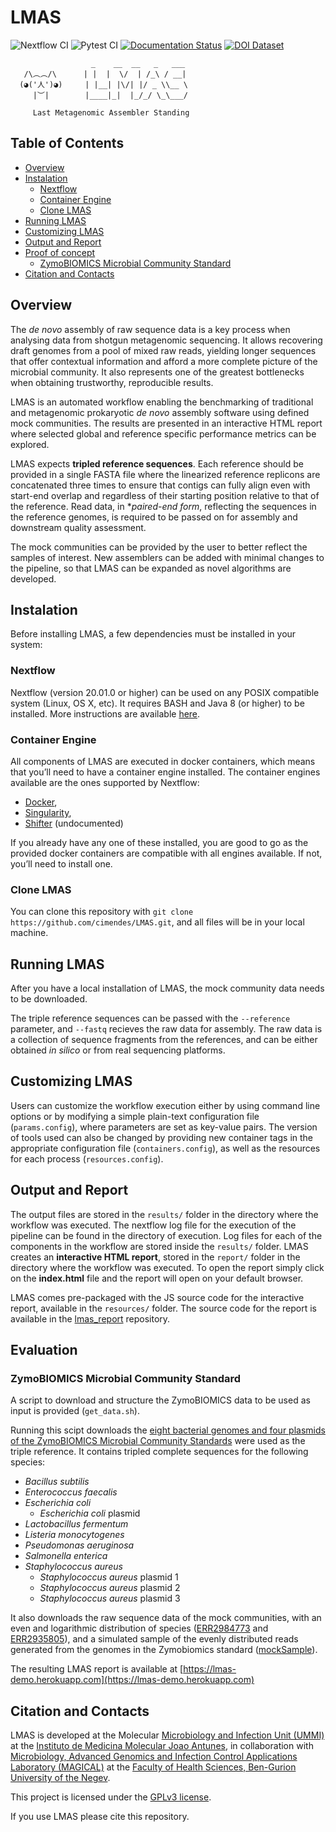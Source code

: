 # LMAS

![Nextflow CI](https://github.com/cimendes/LMAS/actions/workflows/ci_nextflow.yml/badge.svg)
![Pytest CI](https://github.com/cimendes/LMAS/actions/workflows/ci_templates.yml/badge.svg)
[![Documentation Status](https://readthedocs.org/projects/lmas/badge/?version=latest)](https://lmas.readthedocs.io/en/latest/?badge=latest)
[![DOI Dataset](https://zenodo.org/badge/DOI/10.5281/zenodo.4742651.svg)](https://doi.org/10.5281/zenodo.4742651)



                      _    __  __   _   ___
       /\︵︵/\      | |  |  \/  | /_\ / __|
      (◕('人')◕)     | |__| |\/| |/ _ \\__ \
         |︶|        |____|_|  |_/_/ \_\___/

         Last Metagenomic Assembler Standing

## Table of Contents

  * [Overview](#overview)
  * [Instalation](#instalation)
    + [Nextflow](#nextflow)
    + [Container Engine](#container-engine)
    + [Clone LMAS](#clone-lmas)
  * [Running LMAS](#running-lmas)
  * [Customizing LMAS](#customizing-lmas)
  * [Output and Report](#output-and-report)
  * [Proof of concept](#proof-of-concept)
    + [ZymoBIOMICS Microbial Community Standard](#zymobiomics-microbial-community-standard)
  * [Citation and Contacts](#citation-and-contacts)


## Overview

The *de novo* assembly of raw sequence data is a key process when analysing data from shotgun metagenomic sequencing. It allows recovering draft genomes from a pool of mixed raw reads, yielding longer sequences that offer contextual information and afford a more complete picture of the microbial community. It also represents one of the greatest bottlenecks when obtaining trustworthy, reproducible results.

LMAS is an automated workflow enabling the benchmarking of traditional and metagenomic prokaryotic *de novo* assembly software using defined mock communities. The results are presented in an interactive HTML report where selected global and reference specific performance metrics can be explored.

LMAS expects **tripled reference sequences**. Each reference should be provided in a single FASTA file where the linearized 
reference replicons are concatenated three times to ensure that contigs can fully align even with start-end overlap and 
regardless of their starting position relative to that of the reference. Read data, in **paired-end form*, reflecting the 
sequences in the reference genomes, is required to be passed on for assembly and downstream quality assessment. 

The mock communities can be provided by the user to better reflect the samples of interest. New assemblers can be added with minimal changes to the pipeline, so that LMAS can be expanded as novel algorithms are developed.

## Instalation

Before installing LMAS, a few dependencies must be installed in your system:

### Nextflow

Nextflow (version 20.01.0 or higher) can be used on any POSIX compatible system (Linux, OS X, etc). It requires BASH and 
Java 8 (or higher) to be installed. More instructions are available [here](https://www.nextflow.io/docs/latest/getstarted.html).

### Container Engine

All components of LMAS are executed in docker containers, which means that you’ll need to have a container engine 
installed. The container engines available are the ones supported by Nextflow:

* [Docker](https://www.nextflow.io/docs/latest/docker.html),
* [Singularity](https://www.nextflow.io/docs/latest/singularity.html),
* [Shifter](https://github.com/NERSC/shifter) (undocumented)

If you already have any one of these installed, you are good to go as the provided docker containers are compatible 
with all engines available. If not, you’ll need to install one.

### Clone LMAS

You can clone this repository with `git clone https://github.com/cimendes/LMAS.git`, and all files will be in your local machine.

## Running LMAS

After you have a local installation of LMAS, the mock community data needs to be downloaded.

The triple reference sequences can be passed with the `--reference` parameter, and `--fastq` recieves the raw data for assembly.
The raw data is a collection of sequence fragments from the references, and can be either obtained *in silico* or from real
sequencing platforms. 


## Customizing LMAS

Users can customize the workflow execution either by using command line options or by modifying a simple plain-text 
configuration file (`params.config`), where parameters are set as key-value pairs. The version of tools used can also 
be changed by providing new container tags in the appropriate configuration file (`containers.config`), as well as the 
resources for each process (`resources.config`).


## Output and Report

The output files are stored in the `results/` folder in the directory where the workflow was executed. 
The nextflow log file for the execution of the pipeline can be found in the directory of execution. Log files for each
of the components in the workflow are stored inside the `results/` folder.
LMAS creates an **interactive HTML report**, stored in the `report/` folder in the directory where the 
workflow was executed. To open the report simply click on the **index.html** file and the report will open on 
your default browser. 

LMAS comes pre-packaged with the JS source code for the interactive report, available in the `resources/` folder. 
The source code for the report is available in the [lmas_report](https://github.com/cimendes/lmas_report) repository. 

## Evaluation

### ZymoBIOMICS Microbial Community Standard

A script to download and structure the ZymoBIOMICS data to be used as input is provided (`get_data.sh`). 

Running this scipt downloads the [eight bacterial genomes and four plasmids of the ZymoBIOMICS Microbial Community Standards](https://zenodo.org/record/4588970#.YEeA83X7RhE) were used as the triple reference. 
It contains tripled complete sequences for the following species:
- *Bacillus subtilis* 
- *Enterococcus faecalis*
- *Escherichia coli*
   - *Escherichia coli* plasmid
- *Lactobacillus fermentum*
- *Listeria monocytogenes*
- *Pseudomonas aeruginosa*
- *Salmonella enterica*
- *Staphylococcus aureus*
   - *Staphylococcus aureus* plasmid 1
   - *Staphylococcus aureus* plasmid 2
   - *Staphylococcus aureus* plasmid 3

It also downloads the raw sequence data of the mock communities, with an even and logarithmic distribution of species ([ERR2984773](https://www.ebi.ac.uk/ena/browser/view/ERR2984773) and [ERR2935805](https://www.ebi.ac.uk/ena/browser/view/ERR2935805)), and a simulated sample of the evenly distributed reads generated from the genomes in the Zymobiomics standard ([mockSample](https://zenodo.org/record/4588970#.YEeA83X7RhE)).

The resulting LMAS report is available at [https://lmas-demo.herokuapp.com](https://lmas-demo.herokuapp.com)

## Citation and Contacts

LMAS is developed at the Molecular [Microbiology and Infection Unit (UMMI)](http://darwin.phyloviz.net/wiki/doku.php) at the [Instituto de Medicina Molecular Joao Antunes](https://imm.medicina.ulisboa.pt/en/), in collaboration with [Microbiology, Advanced Genomics and Infection Control Applications Laboratory (MAGICAL)](https://morangiladlab.com) at the [Faculty of Health Sciences, Ben-Gurion University of the Negev](https://in.bgu.ac.il/en/fohs/Pages/default.aspx). 

This project is licensed under the [GPLv3 license](https://github.com/cimendes/LMAS/blob/main/LICENSE).

If you use LMAS please cite this repository.
